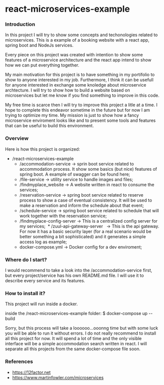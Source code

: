 # react-microservices-example

### Introduction
In this project I will try to show some concepts and techonologies related to microservices. This is a example of a booking website with a react app,  spring boot and NodeJs services.

Every piece on this project was created with intention to show some features of a microservice architecture and the react app intend to show how we can put everything together.

My main motivation for this project is to have something in my portifolio to show to anyone interested in my job. Furthermore, I think it can be usefull for anyone interested in exchange some knoledge about microservice archtecture. I will try to show how to build a website based on microservices but let me know if you find something to improve in this code.

My free time is scarce then I will try to improve this project a litle at a time. I hope to complete this endeavor sometime in the future but for now I am trying to optimize my time. My mission is just to show how a fancy microservice enviroment looks like and to present some tools and features that can be useful to build this environment.


### Overview
Here is how this project is organized:
* /react-microservices-example
  * /accommodation-service     -> sprin boot service related to accommodation process. It show some basics (but nice) features of spring boot. A example of swagger can be found here;
  * /file-service              -> utility service to handle images and files;
  * /findmyplace_website       -> A website written in react to consume the services;
  * /reservation-service       -> spring boot service related to reserve process to show a case of eventual consistency. It will be used to make a reservation and inform the schedule about that event;
  * /schedule-service          -> spring boot service related to schedule that will work together with the reservation service;
  * /findmyplace-config-server -> This is a centralized config server for my services;
  * /zuul-api-gateway-server   -> This is the api gateway. For now it has a basic security layer (for a real scenario would be better something a bit sophisticated) and it generates a simple access log as example; 
  * docker-compose.yml         -> Docker config for a dev enviroment;
    
### Where do I start?
I would recommend to take a look into the /accommodation-service first, but every project/service has his own README.md file.
I will use it to describe every service and its features.

### How to install it?
This project will run inside a docker.

inside the /react-microservices-example folder:
$ docker-compose up --build

Sorry, but this process will take a loooooo...ooonng time but with some luck you will be able to run it without errors.
I do not really recommend to install all this project for now. It will spend a lot of time and the only visible interface will be a simple accommodation search written in react. I will separate all this projects from the same docker-compose file soon.

### References

* https://12factor.net
* https://www.martinfowler.com/microservices
